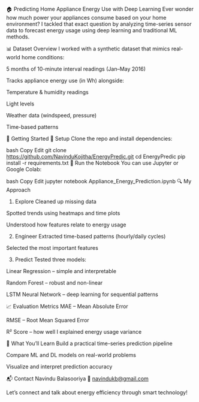 🏠 Predicting Home Appliance Energy Use with Deep Learning
Ever wonder how much power your appliances consume based on your home environment?
I tackled that exact question by analyzing time-series sensor data to forecast energy usage using deep learning and traditional ML methods.

📊 Dataset Overview
I worked with a synthetic dataset that mimics real-world home conditions:

5 months of 10-minute interval readings (Jan–May 2016)

Tracks appliance energy use (in Wh) alongside:

Temperature & humidity readings

Light levels

Weather data (windspeed, pressure)

Time-based patterns

🚀 Getting Started
🔧 Setup
Clone the repo and install dependencies:

bash
Copy
Edit
git clone https://github.com/NavinduKojitha/EnergyPredic.git
cd EnergyPredic
pip install -r requirements.txt
📂 Run the Notebook
You can use Jupyter or Google Colab:

bash
Copy
Edit
jupyter notebook Appliance_Energy_Prediction.ipynb
🔍 My Approach
1. Explore
Cleaned up missing data

Spotted trends using heatmaps and time plots

Understood how features relate to energy usage

2. Engineer
Extracted time-based patterns (hourly/daily cycles)

Selected the most important features

3. Predict
Tested three models:

Linear Regression – simple and interpretable

Random Forest – robust and non-linear

LSTM Neural Network – deep learning for sequential patterns

📈 Evaluation Metrics
MAE – Mean Absolute Error

RMSE – Root Mean Squared Error

R² Score – how well I explained energy usage variance

🧠 What You’ll Learn
Build a practical time-series prediction pipeline

Compare ML and DL models on real-world problems

Visualize and interpret prediction accuracy

📬 Contact
Navindu Balasooriya
📧 navindukb@gmail.com

Let’s connect and talk about energy efficiency through smart technology!
